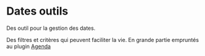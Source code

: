 # Dates outils
Des outil pour la gestion des dates.

Des filtres et critères qui peuvent faciliter la vie. En grande partie empruntés au
plugin [Agenda](https://contrib.spip.net/Agenda-2-0)

